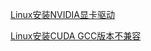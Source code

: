 
[Linux安装NVIDIA显卡驱动](https://blog.csdn.net/wf19930209/article/details/81877822)

[Linux安装CUDA GCC版本不兼容](https://blog.csdn.net/HaoZiHuang/article/details/109544443)